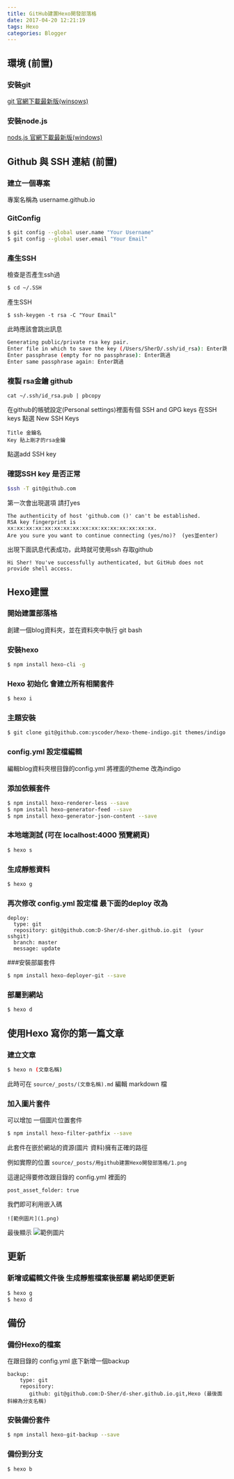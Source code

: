 ```yaml
---
title: GitHub建置Hexo開發部落格
date: 2017-04-20 12:21:19
tags: Hexo
categories: Blogger
---
```




## 環境 (前置)

### 安裝git
[git 官網下載最新版(winsows)](https://git-scm.com/)

### 安裝node.js
[nods.js 官網下載最新版(windows)](https://nodejs.org/en/)


## Github 與 SSH 連結 (前置)

### 建立一個專案
專案名稱為 username.github.io

### GitConfig
```bash
$ git config --global user.name "Your Username"
$ git config --global user.email "Your Email"
```

### 產生SSH

檢查是否產生ssh過
```bash
$ cd ~/.SSH
```

產生SSH
```
$ ssh-keygen -t rsa -C "Your Email"
```

此時應該會跳出訊息
```bash
Generating public/private rsa key pair.
Enter file in which to save the key (/Users/SherD/.ssh/id_rsa): Enter跳過
Enter passphrase (empty for no passphrase): Enter跳過
Enter same passphrase again: Enter跳過
```

### 複製 rsa金鑰 github
```
cat ~/.ssh/id_rsa.pub | pbcopy
```

在github的帳號設定(Personal settings)裡面有個 SSH and GPG keys
在SSH keys 點選 New SSH Keys  

```
Title 金鑰名
Key 貼上剛才的rsa金鑰
```
點選add SSH key

### 確認SSH key 是否正常
```bash
$ssh -T git@github.com
```

第一次會出現選項 請打yes
```
The authenticity of host 'github.com ()' can't be established.
RSA key fingerprint is xx:xx:xx:xx:xx:xx:xx:xx:xx:xx:xx:xx:xx:xx:xx:xx.
Are you sure you want to continue connecting (yes/no)?  (yes並enter)
```

出現下面訊息代表成功，此時就可使用ssh 存取github
```
Hi Sher! You've successfully authenticated, but GitHub does not provide shell access.
```


## Hexo建置

### 開始建置部落格
創建一個blog資料夾，並在資料夾中執行 git bash

### 安裝hexo
```bash
$ npm install hexo-cli -g
```

### Hexo 初始化 會建立所有相關套件
```bash
$ hexo i
```

### 主題安裝
```bash
$ git clone git@github.com:yscoder/hexo-theme-indigo.git themes/indigo
```

### config.yml 設定檔編輯
編輯blog資料夾根目錄的config.yml 將裡面的theme 改為indigo

### 添加依賴套件
```bash
$ npm install hexo-renderer-less --save
$ npm install hexo-generator-feed --save
$ npm install hexo-generator-json-content --save
```

### 本地端測試 (可在 localhost:4000 預覽網頁)
``` bash
$ hexo s
```

### 生成靜態資料
``` bash
$ hexo g
```

### 再次修改 config.yml 設定檔 最下面的deploy 改為
```
deploy:
  type: git
  repository: git@github.com:D-Sher/d-sher.github.io.git  (your sshgit)
  branch: master
  message: update
```

###安裝部屬套件
```bash
$ npm install hexo-deployer-git --save
```

### 部屬到網站

``` bash
$ hexo d
```

## 使用Hexo 寫你的第一篇文章

### 建立文章
```bash
$ hexo n (文章名稱)
```


此時可在 ``source/_posts/(文章名稱).md`` 編輯 markdown 檔

### 加入圖片套件
可以增加 一個圖片位置套件
```bash
$ npm install hexo-filter-pathfix --save
```

此套件在嵌於網站的資源(圖片 資料)擁有正確的路徑

例如實際的位置  ``source/_posts/用github建置Hexo開發部落格/1.png``

這邊記得要修改跟目錄的 config.yml 裡面的
```
post_asset_folder: true
```

我們即可利用嵌入碼
```
![範例圖片](1.png)
```

最後顯示
![範例圖片](1.png)

## 更新

### 新增或編輯文件後 生成靜態檔案後部屬 網站即便更新
``` bash
$ hexo g
$ hexo d
```

## 備份
### 備份Hexo的檔案  

在跟目錄的 config.yml 底下新增一個backup
```
backup:
    type: git
    repository:
       github: git@github.com:D-Sher/d-sher.github.io.git,Hexo (最後面斜線為分支名稱)
```

### 安裝備份套件
``` bash
$ npm install hexo-git-backup --save
```

### 備份到分支
``` bash
$ hexo b
```
